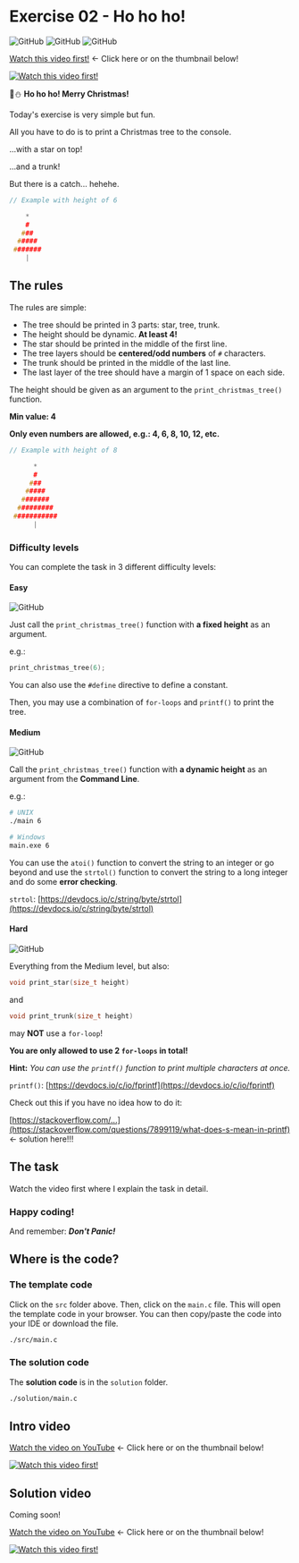 # Exercise 02 - Ho ho ho!

![GitHub](https://img.shields.io/badge/Difficulty-Easy-green)
![GitHub](https://img.shields.io/badge/Difficulty-Medium-yellow)
![GitHub](https://img.shields.io/badge/Difficulty-Hard-red)

[Watch this video first!](https://youtu.be/EMrc0KZJh54) <- Click here or on the thumbnail below!

[![Watch this video first!](https://img.youtube.com/vi/EMrc0KZJh54/0.jpg)](https://www.youtube.com/watch?v=EMrc0KZJh54)

🎄⛄️ **Ho ho ho! Merry Christmas!**

Today's exercise is very simple but fun.

All you have to do is to print a Christmas tree to the console.

...with a star on top!

...and a trunk!

But there is a catch... hehehe.

```c
// Example with height of 6

    *
    #
   ###
  #####
 #######
    |
```

## The rules

The rules are simple:

- The tree should be printed in 3 parts: star, tree, trunk.
- The height should be dynamic. **At least 4!**
- The star should be printed in the middle of the first line.
- The tree layers should be **centered/odd numbers** of `#` characters.
- The trunk should be printed in the middle of the last line.
- The last layer of the tree should have a margin of 1 space on each side.

The height should be given as an argument to the `print_christmas_tree()` function.

**Min value: 4**

**Only even numbers are allowed, e.g.: 4, 6, 8, 10, 12, etc.**

```c
// Example with height of 8

      *
      #
     ###
    #####
   #######
  #########
 ###########
      |
```

### Difficulty levels

You can complete the task in 3 different difficulty levels:

#### Easy

![GitHub](https://img.shields.io/badge/Difficulty-Easy-green)

Just call the `print_christmas_tree()` function with **a fixed height** as an argument.

e.g.:

```c
print_christmas_tree(6);
```

You can also use the `#define` directive to define a constant.

Then, you may use a combination of `for-loops` and `printf()` to print the tree.

#### Medium

![GitHub](https://img.shields.io/badge/Difficulty-Medium-yellow)

Call the `print_christmas_tree()` function with **a dynamic height** as an argument from the **Command Line**.

e.g.:

```sh
# UNIX
./main 6

# Windows
main.exe 6
```

You can use the `atoi()` function to convert the string to an integer or go beyond and use the `strtol()` function to convert the string to a long integer and do some **error checking**.

`strtol`: [https://devdocs.io/c/string/byte/strtol](https://devdocs.io/c/string/byte/strtol)

#### Hard

![GitHub](https://img.shields.io/badge/Difficulty-Hard-red)

Everything from the Medium level, but also:

```c
void print_star(size_t height)
```

and

```c
void print_trunk(size_t height)
```

may **NOT** use a `for-loop`!

**You are only allowed to use 2 `for-loops` in total!**

**Hint:** _You can use the `printf()` function to print multiple characters at once._

`printf()`: [https://devdocs.io/c/io/fprintf](https://devdocs.io/c/io/fprintf)

Check out this if you have no idea how to do it:

[https://stackoverflow.com/...](https://stackoverflow.com/questions/7899119/what-does-s-mean-in-printf) <- solution here!!!

## The task

Watch the video first where I explain the task in detail.


### Happy coding!

And remember: **_Don't Panic!_**

## Where is the code?

### The template code

Click on the `src` folder above. Then, click on the `main.c` file. This will open the template code in your browser. You can then copy/paste the code into your IDE or download the file.

```sh
./src/main.c
```

### The solution code

The **solution code** is in the `solution` folder.

```sh
./solution/main.c
```

## Intro video

[Watch the video on YouTube](https://youtu.be/EMrc0KZJh54) <- Click here or on the thumbnail below!

[![Watch this video first!](https://img.youtube.com/vi/EMrc0KZJh54/0.jpg)](https://www.youtube.com/watch?v=EMrc0KZJh54)

## Solution video

Coming soon!

[Watch the video on YouTube](https://youtu.be/gIe5vTqdlLY) <- Click here or on the thumbnail below!

[![Watch this video first!](https://img.youtube.com/vi/gIe5vTqdlLY/0.jpg)](https://www.youtube.com/watch?v=gIe5vTqdlLY)
